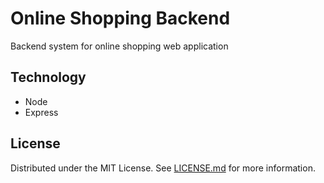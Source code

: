 # Online Shopping Backend

Backend system for online shopping web application

## Technology

- Node
- Express

## License

Distributed under the MIT License. See [LICENSE.md](LICENSE.md) for more information.
